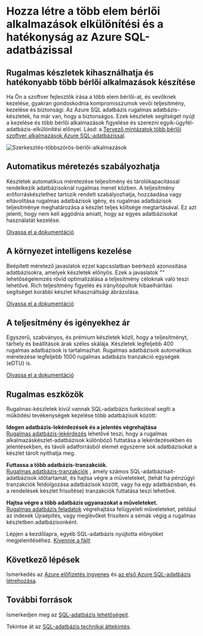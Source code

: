 <properties
   pageTitle="Azure SQL-adatbázis több bérlői alkalmazások elkülönítési és hatékonyság hoz létre."
   description="Megtudhatja, hogyan hozza létre a SQL-adatbázis több bérlői alkalmazások"
   keywords=""
   services="sql-database"
   documentationCenter=""
   authors="CarlRabeler"
   manager="jhubbard"
   editor=""/>

<tags
   ms.service="sql-database"
   ms.devlang="NA"
   ms.topic="article"
   ms.tgt_pltfrm="NA"
   ms.workload="data-management"
   ms.date="10/13/2016"
   ms.author="carlrab"/>

# <a name="builds-multi-tenant-apps-with-azure-sql-database-with-isolation-and-efficiency"></a>Hozza létre a több elem bérlői alkalmazások elkülönítési és a hatékonyság az Azure SQL-adatbázissal

## <a name="leverage-elastic-pools-and-build-more-efficient-multi-tenant-apps"></a>Rugalmas készletek kihasználhatja és hatékonyabb több bérlői alkalmazások készítése

Ha Ön a szoftver fejlesztők írása a több elem bérlői-at, és vevőknek kezelése, gyakran gondoskodnia kompromisszumok vevői teljesítmény, kezelése és biztonsági. Az Azure SQL adatbázis rugalmas adatbázis-készletek, ha már van, hogy a biztonságos. Ezek készletek segítséget nyújt a kezelése és több bérlői alkalmazások figyelése és szerezni egyik-ügyfél-adatbázis-elkülönítési előnyei. Lásd: a [Tervező mintázatok több bérlői szoftver alkalmazások Azure SQL-adatbázissal](sql-database-design-patterns-multi-tenancy-saas-applications.md).

![Szerkesztés-többszörös-bérlői-alkalmazások](./media/sql-database-build-multi-tenant-apps/sql-database-build-multi-tenant-apps.png)

## <a name="auto-scaling-you-control"></a>Automatikus méretezés szabályozhatja

Készletek automatikus méretezése teljesítmény és tárolókapacitással rendelkezik adatbázisoknál rugalmas menet közben. A teljesítmény erőforráskészlethez tartozik rendelt szabályozhatja, hozzáadása vagy eltávolítása rugalmas adatbázisok igény, és rugalmas adatbázisok teljesítménye meghatározása a készlet teljes költsége megtartásával. Ez azt jelenti, hogy nem kell aggódnia amiatt, hogy az egyes adatbázisokat használatát kezelése.

[Olvassa el a dokumentáció](sql-database-elastic-pool.md)

## <a name="intelligent-management-of-your-environment"></a>A környezet intelligens kezelése

Beépített méretező javaslatok ezzel kapcsolatban beérkező azonosítása adatbázisokra, amelyek készletek előnyös. Ezek a javaslatok "" lehetőségelemzés rövid optimalizálása a teljesítmény céloknak való teszi lehetővé. Rich teljesítmény figyelés és irányítópultok hibaelhárítási segítséget korábbi készlet kihasználtsági ábrázolása.

[Olvassa el a dokumentáció](sql-database-elastic-pool-guidance.md)

## <a name="performance-and-price-to-meet-your-needs"></a>A teljesítmény és igényekhez ár

Egyszerű, szabványos, és prémium készletek közli, hogy a teljesítményt, tárhely és beállítások árak széles skálája. Készletek legfeljebb 400 rugalmas adatbázisok is tartalmazhat. Rugalmas adatbázisok automatikus méretezése legfeljebb 1000 rugalmas adatbázis tranzakció egységek (eDTU) is.

[Olvassa el a dokumentáció](https://azure.microsoft.com/pricing/details/sql-database/?b=16.50)

## <a name="elastic-tools"></a>Rugalmas eszközök

Rugalmas-készletek kívül vannak SQL-adatbázis funkcióval segíti a működési tevékenységek kezelése több adatbázisok között:

**Idegen adatbázis-lekérdezések és a jelentés végrehajtása**  
[Rugalmas adatbázis-lekérdezés](sql-database-elastic-query-overview.md) lehetővé teszi, hogy a rugalmas alkalmazáskészlet-adatbázisok különböző futtatása a lekérdezésekben és jelentésekben, és távoli adatforrásból elemet egyszerre sok adatbázisokat a készlet tárolt nyithatja meg.

**Futtassa a több adatbázis-tranzakciók.**  
[Rugalmas adatbázis-tranzakciók](sql-database-elastic-transactions-overview.md) , amely számos SQL-adatbázisait-adatbázisok időtartamát, és hajtsa végre a műveleteket, (tehát ha pénzügyi tranzakciók feldolgozása adatbázisok között, vagy ha egy adatbázisban, és a rendelések készlet frissítése) tranzakciók futtatása teszi lehetővé.

**Hajtsa végre a több adatbázis ugyanazokat a műveleteket.**  
[Rugalmas adatbázis feladatok](sql-database-elastic-jobs-overview.md) végrehajtása felügyeleti műveleteket, például az indexek Újraépítés, vagy meglévőket frissíteni a sémák végig a rugalmas készletben adatbázisonként.

Lépjen a kezdőlapra, egyéb SQL-adatbázis nyújtotta előnyöket megjelenítéséhez.
[Kivennie a fájlt](https://azure.microsoft.com/services/sql-database/) 

## <a name="next-steps"></a>Következő lépések

Ismerkedés az [Azure előfizetés ingyenes](https://azure.microsoft.com/get-started/) és [az első Azure SQL-adatbázis létrehozása](sql-database-get-started.md).

## <a name="additional-resources"></a>További források

Ismerkedjen meg az [SQL-adatbázis lehetőségeit](https://azure.microsoft.com/services/sql-database/).
 
Tekintse át az [SQL-adatbázis technikai áttekintés](sql-database-technical-overview.md).  

